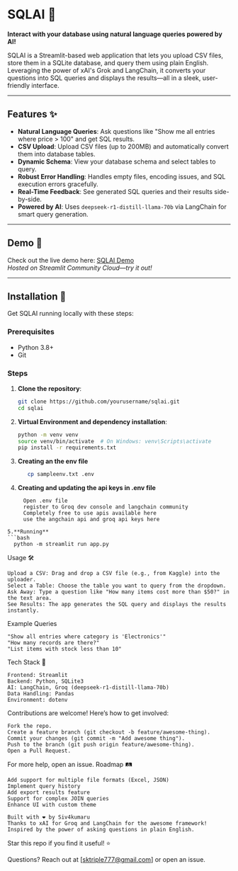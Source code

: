 # SQLAI 🤖

**Interact with your database using natural language queries powered by AI!**

SQLAI is a Streamlit-based web application that lets you upload CSV files, store them in a SQLite database, and query them using plain English. Leveraging the power of xAI's Grok and LangChain, it converts your questions into SQL queries and displays the results—all in a sleek, user-friendly interface.

---

## Features ✨

- **Natural Language Queries**: Ask questions like "Show me all entries where price > 100" and get SQL results.
- **CSV Upload**: Upload CSV files (up to 200MB) and automatically convert them into database tables.
- **Dynamic Schema**: View your database schema and select tables to query.
- **Robust Error Handling**: Handles empty files, encoding issues, and SQL execution errors gracefully.
- **Real-Time Feedback**: See generated SQL queries and their results side-by-side.
- **Powered by AI**: Uses `deepseek-r1-distill-llama-70b` via LangChain for smart query generation.

---

## Demo 🎥

Check out the live demo here: [SQLAI Demo](https://siv4kumar-sqlai.streamlit.app/)  
*Hosted on Streamlit Community Cloud—try it out!*

---

## Installation 🚀

Get SQLAI running locally with these steps:

### Prerequisites
- Python 3.8+
- Git

### Steps
1. **Clone the repository**:
   ```bash
   git clone https://github.com/yourusername/sqlai.git
   cd sqlai
   ```
   
2. **Virtual Environment and dependency installation**:
   ```bash
   python -m venv venv
   source venv/bin/activate  # On Windows: venv\Scripts\activate
   pip install -r requirements.txt
   ```

3. **Creating an the env file**
   ```bash
      cp sampleenv.txt .env
   ```

4. **Creating and updating the api keys in .env file**
 ```
      Open .env file
      register to Groq dev console and langchain community
      Completely free to use apis available here
      use the angchain api and groq api keys here

5.**Running**
```bash
   python -m streamlit run app.py
```
Usage 🛠️

    Upload a CSV: Drag and drop a CSV file (e.g., from Kaggle) into the uploader.
    Select a Table: Choose the table you want to query from the dropdown.
    Ask Away: Type a question like "How many items cost more than $50?" in the text area.
    See Results: The app generates the SQL query and displays the results instantly.

Example Queries

    "Show all entries where category is 'Electronics'"
    "How many records are there?"
    "List items with stock less than 10"

Tech Stack 🧰

    Frontend: Streamlit
    Backend: Python, SQLite3
    AI: LangChain, Groq (deepseek-r1-distill-llama-70b)
    Data Handling: Pandas
    Environment: dotenv

Contributions are welcome! Here’s how to get involved:

    Fork the repo.
    Create a feature branch (git checkout -b feature/awesome-thing).
    Commit your changes (git commit -m "Add awesome thing").
    Push to the branch (git push origin feature/awesome-thing).
    Open a Pull Request.

For more help, open an issue.
Roadmap 🛤️

    Add support for multiple file formats (Excel, JSON)
    Implement query history
    Add export results feature
    Support for complex JOIN queries
    Enhance UI with custom theme

    Built with ❤️ by Siv4kumaru
    Thanks to xAI for Groq and LangChain for the awesome framework!
    Inspired by the power of asking questions in plain English.

Star this repo if you find it useful! ⭐

Questions? Reach out at [sktriple777@gmail.com] or open an issue.
